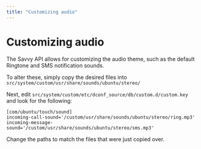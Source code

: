 ```yaml
---
title: "Customizing audio"
---
```


# Customizing audio

The Savvy API allows for customizing the audio theme, such as the default
Ringtone and SMS notification sounds.

To alter these, simply copy the desired files into `src/system/custom/usr/share/sounds/ubuntu/stereo/`

Next, edit `src/system/custom/etc/dconf_source/db/custom.d/custom.key` and look
for the following:

```
[com/ubuntu/touch/sound]
incoming-call-sound='/custom/usr/share/sounds/ubuntu/stereo/ring.mp3'
incoming-message-sound='/custom/usr/share/sounds/ubuntu/stereo/sms.mp3'
```

Change the paths to match the files that were just copied over.
